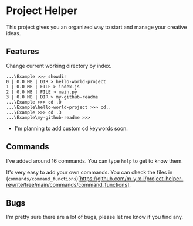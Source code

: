 
# Project Helper

This project gives you an organized way to start and manage your creative ideas.

## Features

Change current working directory by index.

```
...\Example >>> showdir
0 | 0.0 MB | DIR > hello-world-project
1 | 0.0 MB | FILE > index.js
2 | 0.0 MB | FILE > main.py
3 | 0.0 MB | DIR > my-github-readme
...\Example >>> cd .0
...\Example\hello-world-project >>> cd..
...\Example >>> cd .3
...\Example\my-github-readme >>>
```
- I'm planning to add custom cd keywords soon.

## Commands

I've added around 16 commands. 
You can type `help` to get to know them.

It's very easy to add your own commands.
You can check the files in (`commands/command_functions`)[https://github.com/m-y-x-i/project-helper-rewrite/tree/main/commands/command_functions].

## Bugs
I'm pretty sure there are a lot of bugs, please let me know if you find any.
